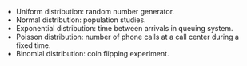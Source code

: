 * Uniform distribution: random number generator.
* Normal distribution: population studies.
* Exponential distribution: time between arrivals in queuing system.
* Poisson distribution: number of phone calls at a call center during a fixed time.
* Binomial distribution: coin flipping experiment.
